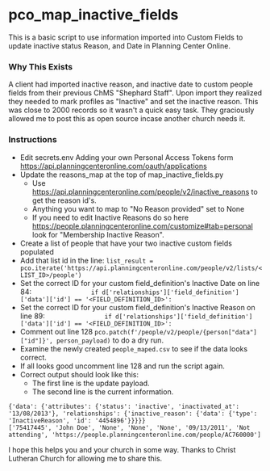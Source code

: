 # pco_map_inactive_fields
This is a basic script to use information imported into Custom Fields to update inactive status Reason, and Date in Planning Center Online.

### Why This Exists
A client had imported inactive reason, and inactive date to custom people fields from their previous ChMS "Shephard Staff".
Upon import they realized they needed to mark profiles as "Inactive" and set the inactive reason. This was close to 2000 records so it wasn't a quick easy task.
They graciously allowed me to post this as open source incase another church needs it.

### Instructions
- Edit secrets.env Adding your own Personal Access Tokens form https://api.planningcenteronline.com/oauth/applications
- Update the reasons_map at the top of map_inactive_fields.py
    - Use https://api.planningcenteronline.com/people/v2/inactive_reasons to get the reason id's.
    - Anything you want to map to "No Reason provided" set to None
    - If you need to edit Inactive Reasons do so here https://people.planningcenteronline.com/customize#tab=personal look for "Membership Inactive Reason".
- Create a list of people that have your two inactive custom fields populated
- Add that list id in the line: `list_result = pco.iterate('https://api.planningcenteronline.com/people/v2/lists/<LIST_ID>/people')
`
- Set the correct ID for your custom field_definition's Inactive Date on line 84:
`                if d['relationships']['field_definition']['data']['id'] == '<FIELD_DEFINITION_ID>':`
- Set the correct ID for your custom field_definition's Inactive Reason on line 89:
`                if d['relationships']['field_definition']['data']['id'] == '<FIELD_DEFINITION_ID>':`
- Comment out line 128 `pco.patch(f'/people/v2/people/{person["data"]["id"]}', person_payload)` to do a dry run.
- Examine the newly created `people_maped.csv` to see if the data looks correct.
- If all looks good uncomment line 128 and run the script again.
- Correct output should look like this:
    - The first line is the update payload.
    - The second line is the current information.
```
{'data': {'attributes': {'status': 'inactive', 'inactivated_at': '13/08/2013'}, 'relationships': {'inactive_reason': {'data': {'type': 'InactiveReason', 'id': '4454896'}}}}}
['75417445', 'John Doe', 'None', 'None', 'None', '09/13/2011', 'Not attending', 'https://people.planningcenteronline.com/people/AC760000']
```
I hope this helps you and your church in some way.
Thanks to Christ Lutheran Church for allowing me to share this.


